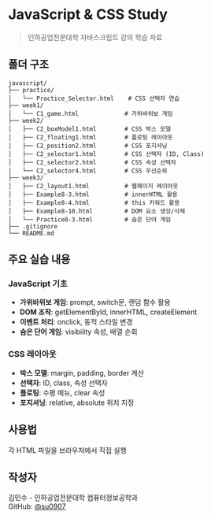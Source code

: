 # JavaScript & CSS Study

> 인하공업전문대학 자바스크립트 강의 학습 자료

## 폴더 구조

```
javascript/
├── practice/
│   └── Practice_Selector.html    # CSS 선택자 연습
├── week1/
│   └── C1_game.html             # 가위바위보 게임
├── week2/
│   ├── C2_boxModel1.html        # CSS 박스 모델
│   ├── C2_floating1.html        # 플로팅 레이아웃
│   ├── C2_position2.html        # CSS 포지셔닝
│   ├── C2_selector1.html        # CSS 선택자 (ID, Class)
│   ├── C2_selector2.html        # CSS 속성 선택자
│   └── C2_selector4.html        # CSS 우선순위
├── week3/
│   ├── C2_layout1.html          # 웹페이지 레이아웃
│   ├── Example8-3.html          # innerHTML 활용
│   ├── Example8-4.html          # this 키워드 활용
│   ├── Example8-10.html         # DOM 요소 생성/삭제
│   └── Practice8-3.html         # 숨은 단어 게임
├── .gitignore
└── README.md
```

## 주요 실습 내용

### JavaScript 기초

- **가위바위보 게임**: prompt, switch문, 랜덤 함수 활용
- **DOM 조작**: getElementById, innerHTML, createElement
- **이벤트 처리**: onclick, 동적 스타일 변경
- **숨은 단어 게임**: visibility 속성, 배열 순회

### CSS 레이아웃

- **박스 모델**: margin, padding, border 계산
- **선택자**: ID, class, 속성 선택자
- **플로팅**: 수평 메뉴, clear 속성
- **포지셔닝**: relative, absolute 위치 지정

## 사용법

각 HTML 파일을 브라우저에서 직접 실행

## 작성자

김민수 - 인하공업전문대학 컴퓨터정보공학과  
GitHub: [@su0907](https://github.com/su0907)
